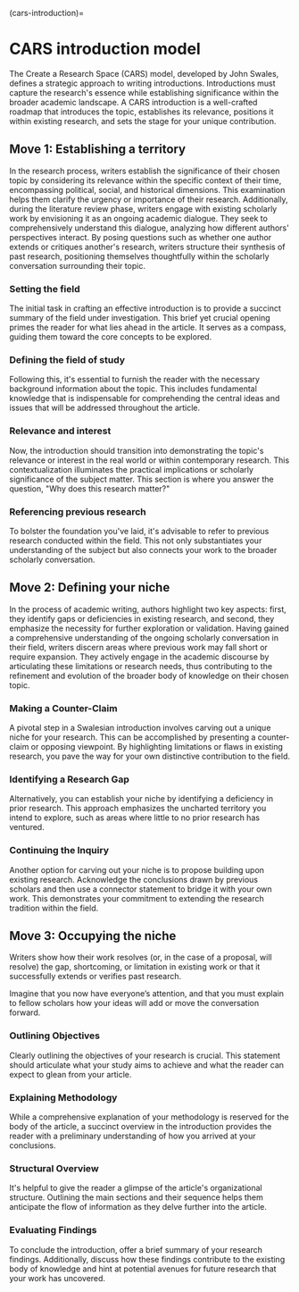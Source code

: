 (cars-introduction)=
# CARS introduction model

The Create a Research Space (CARS) model, developed by John Swales, defines a strategic approach to writing introductions.
Introductions must capture the research's essence while establishing significance within the broader academic landscape.
A CARS introduction is a well-crafted roadmap that introduces the topic, establishes its relevance, positions it within existing research, and sets the stage for your unique contribution.

## Move 1: Establishing a territory

In the research process, writers establish the significance of their chosen topic by considering its relevance within the specific context of their time, encompassing political, social, and historical dimensions.
This examination helps them clarify the urgency or importance of their research.
Additionally, during the literature review phase, writers engage with existing scholarly work by envisioning it as an ongoing academic dialogue.
They seek to comprehensively understand this dialogue, analyzing how different authors' perspectives interact.
By posing questions such as whether one author extends or critiques another's research, writers structure their synthesis of past research, positioning themselves thoughtfully within the scholarly conversation surrounding their topic.

### Setting the field

The initial task in crafting an effective introduction is to provide a succinct summary of the field under investigation. This brief yet crucial opening primes the reader for what lies ahead in the article. It serves as a compass, guiding them toward the core concepts to be explored.

### Defining the field of study

Following this, it's essential to furnish the reader with the necessary background information about the topic. This includes fundamental knowledge that is indispensable for comprehending the central ideas and issues that will be addressed throughout the article.

### Relevance and interest

Now, the introduction should transition into demonstrating the topic's relevance or interest in the real world or within contemporary research. This contextualization illuminates the practical implications or scholarly significance of the subject matter. This section is where you answer the question, "Why does this research matter?"

### Referencing previous research

To bolster the foundation you've laid, it's advisable to refer to previous research conducted within the field. This not only substantiates your understanding of the subject but also connects your work to the broader scholarly conversation.

## Move 2: Defining your niche

In the process of academic writing, authors highlight two key aspects: first, they identify gaps or deficiencies in existing research, and second, they emphasize the necessity for further exploration or validation. Having gained a comprehensive understanding of the ongoing scholarly conversation in their field, writers discern areas where previous work may fall short or require expansion. They actively engage in the academic discourse by articulating these limitations or research needs, thus contributing to the refinement and evolution of the broader body of knowledge on their chosen topic.

### Making a Counter-Claim

A pivotal step in a Swalesian introduction involves carving out a unique niche for your research. This can be accomplished by presenting a counter-claim or opposing viewpoint. By highlighting limitations or flaws in existing research, you pave the way for your own distinctive contribution to the field.

### Identifying a Research Gap

Alternatively, you can establish your niche by identifying a deficiency in prior research. This approach emphasizes the uncharted territory you intend to explore, such as areas where little to no prior research has ventured.

### Continuing the Inquiry

Another option for carving out your niche is to propose building upon existing research. Acknowledge the conclusions drawn by previous scholars and then use a connector statement to bridge it with your own work. This demonstrates your commitment to extending the research tradition within the field.

## Move 3: Occupying the niche

Writers show how their work resolves (or, in the case of a proposal, will resolve) the gap, shortcoming, or limitation in existing work or that it successfully extends or verifies past research.

Imagine that you now have everyone’s attention, and that you must explain to fellow scholars how your ideas will add or move the conversation forward.

### Outlining Objectives

Clearly outlining the objectives of your research is crucial. This statement should articulate what your study aims to achieve and what the reader can expect to glean from your article.

### Explaining Methodology

While a comprehensive explanation of your methodology is reserved for the body of the article, a succinct overview in the introduction provides the reader with a preliminary understanding of how you arrived at your conclusions.

### Structural Overview

It's helpful to give the reader a glimpse of the article's organizational structure. Outlining the main sections and their sequence helps them anticipate the flow of information as they delve further into the article.

### Evaluating Findings

To conclude the introduction, offer a brief summary of your research findings. Additionally, discuss how these findings contribute to the existing body of knowledge and hint at potential avenues for future research that your work has uncovered.
